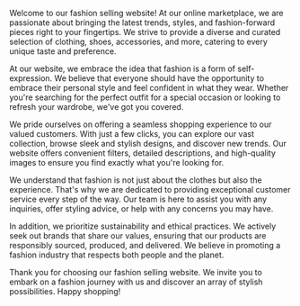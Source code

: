 Welcome to our fashion selling website! At our online marketplace, we are passionate about bringing the latest trends, styles, and fashion-forward pieces right to your fingertips. We strive to provide a diverse and curated selection of clothing, shoes, accessories, and more, catering to every unique taste and preference.

At our website, we embrace the idea that fashion is a form of self-expression. We believe that everyone should have the opportunity to embrace their personal style and feel confident in what they wear. Whether you're searching for the perfect outfit for a special occasion or looking to refresh your wardrobe, we've got you covered.

We pride ourselves on offering a seamless shopping experience to our valued customers. With just a few clicks, you can explore our vast collection, browse sleek and stylish designs, and discover new trends. Our website offers convenient filters, detailed descriptions, and high-quality images to ensure you find exactly what you're looking for.

We understand that fashion is not just about the clothes but also the experience. That's why we are dedicated to providing exceptional customer service every step of the way. Our team is here to assist you with any inquiries, offer styling advice, or help with any concerns you may have.

In addition, we prioritize sustainability and ethical practices. We actively seek out brands that share our values, ensuring that our products are responsibly sourced, produced, and delivered. We believe in promoting a fashion industry that respects both people and the planet.

Thank you for choosing our fashion selling website. We invite you to embark on a fashion journey with us and discover an array of stylish possibilities. Happy shopping!
